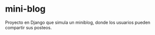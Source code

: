 # mini-blog
Proyecto en Django que simula un miniblog, donde los usuarios pueden compartir sus posteos.
